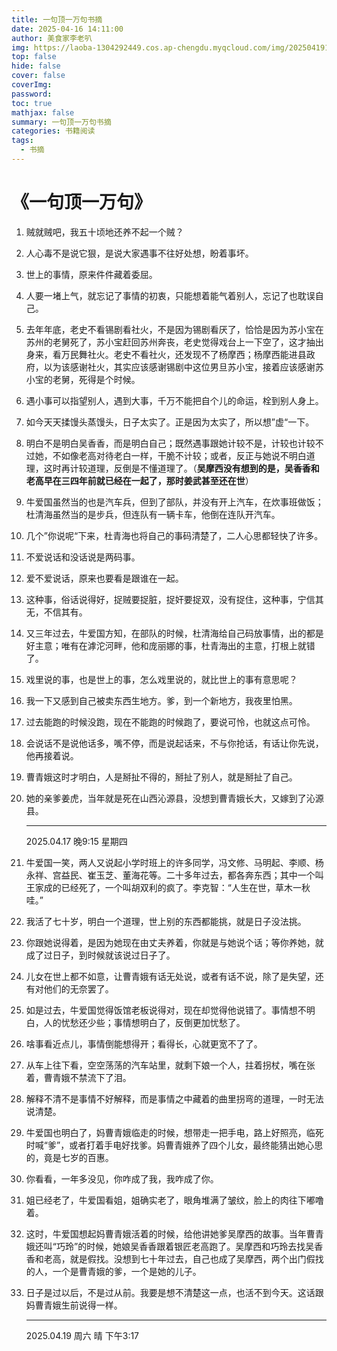 ```yaml
---
title: 一句顶一万句书摘
date: 2025-04-16 14:11:00
author: 美食家李老叭
img: https://laoba-1304292449.cos.ap-chengdu.myqcloud.com/img/20250419161011.png
top: false
hide: false
cover: false
coverImg: 
password: 
toc: true
mathjax: false
summary: 一句顶一万句书摘
categories: 书籍阅读
tags:
  - 书摘
---
```


# **《一句顶一万句》**

1. 贼就贼吧，我五十顷地还养不起一个贼？

2. 人心毒不是说它狠，是说大家遇事不往好处想，盼着事坏。

3. 世上的事情，原来件件藏着委屈。

4. 人要一堵上气，就忘记了事情的初衷，只能想着能气着别人，忘记了也耽误自己。

5. 去年年底，老史不看锡剧看社火，不是因为锡剧看厌了，恰恰是因为苏小宝在苏州的老舅死了，苏小宝赶回苏州奔丧，老史觉得戏台上一下空了，这才抽出身来，看万民舞社火。老史不看社火，还发现不了杨摩西；杨摩西能进县政府，以为该感谢社火，其实应该感谢锡剧中这位男旦苏小宝，接着应该感谢苏小宝的老舅，死得是个时候。

6. 遇小事可以指望别人，遇到大事，千万不能把自个儿的命运，栓到别人身上。

7. 如今天天揉馒头蒸馒头，日子太实了。正是因为太实了，所以想”虚“一下。

8. 明白不是明白吴香香，而是明白自己；既然遇事跟她计较不是，计较也计较不过她，不如像老高对待老白一样，干脆不计较；或者，反正与她说不明白道理，这时再计较道理，反倒是不懂道理了。（**吴摩西没有想到的是，吴香香和老高早在三四年前就已经在一起了，那时姜武甚至还在世**）

9. 牛爱国虽然当的也是汽车兵，但到了部队，并没有开上汽车，在炊事班做饭；杜清海虽然当的是步兵，但连队有一辆卡车，他倒在连队开汽车。

10. 几个”你说呢“下来，杜青海也将自己的事码清楚了，二人心思都轻快了许多。

11. 不爱说话和没话说是两码事。

12. 爱不爱说话，原来也要看是跟谁在一起。

13. 这种事，俗话说得好，捉贼要捉脏，捉奸要捉双，没有捉住，这种事，宁信其无，不信其有。

14. 又三年过去，牛爱国方知，在部队的时候，杜清海给自己码放事情，出的都是好主意；唯有在滹沱河畔，他和庞丽娜的事，杜青海出的主意，打根上就错了。

15. 戏里说的事，也是世上的事，怎么戏里说的，就比世上的事有意思呢？

16. 我一下又感到自己被卖东西生地方。爹，到一个新地方，我夜里怕黑。

17. 过去能跑的时候没跑，现在不能跑的时候跑了，要说可怜，也就这点可怜。

18. 会说话不是说他话多，嘴不停，而是说起话来，不与你抢话，有话让你先说，他再接着说。

19. 曹青娥这时才明白，人是掰扯不得的，掰扯了别人，就是掰扯了自己。

20. 她的亲爹姜虎，当年就是死在山西沁源县，没想到曹青娥长大，又嫁到了沁源县。

    ----

    2025.04.17 晚9:15 星期四

21. 牛爱国一笑，两人又说起小学时班上的许多同学，冯文修、马明起、李顺、杨永祥、宫益民、崔玉芝、董海花等。二十多年过去，都各奔东西；其中一个叫王家成的已经死了，一个叫胡双利的疯了。李克智：“人生在世，草木一秋哇。”

22. 我活了七十岁，明白一个道理，世上别的东西都能挑，就是日子没法挑。

23. 你跟她说得着，是因为她现在由丈夫养着，你就是与她说个话；等你养她，就成了过日子，到时候就该说过日子了。

24. 儿女在世上都不如意，让曹青娥有话无处说，或者有话不说，除了是失望，还有对他们的无奈罢了。

25. 如是过去，牛爱国觉得饭馆老板说得对，现在却觉得他说错了。事情想不明白，人的忧愁还少些；事情想明白了，反倒更加忧愁了。

26. 啥事看近点儿，事情倒能想得开；看得长，心就更宽不了了。

27. 从车上往下看，空空荡荡的汽车站里，就剩下娘一个人，拄着拐杖，嘴在张着，曹青娥不禁流下了泪。

28. 解释不清不是事情不好解释，而是事情之中藏着的曲里拐弯的道理，一时无法说清楚。

29. 牛爱国也明白了，妈曹青娥临走的时候，想带走一把手电，路上好照亮，临死时喊“爹”，或者打着手电好找爹。妈曹青娥养了四个儿女，最终能猜出她心思的，竟是七岁的百惠。

30. 你看看，一年多没见，你咋成了我，我咋成了你。

31. 姐已经老了，牛爱国看姐，姐确实老了，眼角堆满了皱纹，脸上的肉往下嘟噜着。

32. 这时，牛爱国想起妈曹青娥活着的时候，给他讲她爹吴摩西的故事。当年曹青娥还叫“巧玲”的时候，她娘吴香香跟着银匠老高跑了。吴摩西和巧玲去找吴香香和老高，就是假找。没想到七十年过去，自己也成了吴摩西，两个出门假找的人，一个是曹青娥的爹，一个是她的儿子。

33. 日子是过以后，不是过从前。我要是想不清楚这一点，也活不到今天。这话跟妈曹青娥生前说得一样。

    ---

    2025.04.19 周六 晴 下午3:17

### 